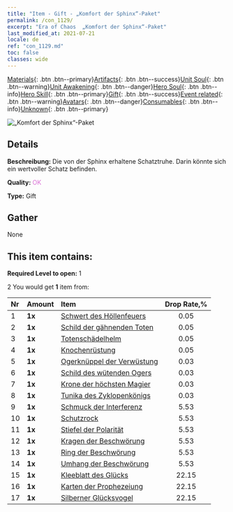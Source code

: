 ```yaml
---
title: "Item - Gift - „Komfort der Sphinx“-Paket"
permalink: /con_1129/
excerpt: "Era of Chaos  „Komfort der Sphinx“-Paket"
last_modified_at: 2021-07-21
locale: de
ref: "con_1129.md"
toc: false
classes: wide
---
```

 [Materials](/ItemsDE/){: .btn .btn--primary}[Artifacts](/ItemsDE/Artifacts/){: .btn .btn--success}[Unit Soul](/ItemsDE/UnitSoul/){: .btn .btn--warning}[Unit Awakening](/ItemsDE/UnitAwakening/){: .btn .btn--danger}[Hero Soul](/ItemsDE/HeroSoul/){: .btn .btn--info}[Hero Skill](/ItemsDE/HeroSkill/){: .btn .btn--primary}[Gift](/ItemsDE/Gift/){: .btn .btn--success}[Event related](/ItemsDE/Events/){: .btn .btn--warning}[Avatars](/ItemsDE/Avatars/){: .btn .btn--danger}[Consumables](/ItemsDE/Consumables/){: .btn .btn--info}[Unknown](/ItemsDE/Unknown/){: .btn .btn--primary}

 ![„Komfort der Sphinx“-Paket](/images/t/i_907002.png)

## Details
 **Beschreibung:** Die von der Sphinx erhaltene Schatztruhe. Darin könnte sich ein wertvoller Schatz befinden.

 **Quality:** <span style="color: #DA70D6">OK</span>

 **Type:** Gift

## Gather

  None

## This item contains:

 **Required Level to open:** 1

 2 You would get **1** item  from:

  | Nr | Amount |     Item    | Drop Rate,% |
  |:---|:-------|:------------|:---------:|
  | 1 |  **1x** | [Schwert des Höllenfeuers](/ItemsDE/art_121/) | 0.05 | 
  | 2 |  **1x** | [Schild der gähnenden Toten](/ItemsDE/art_122/) | 0.05 | 
  | 3 |  **1x** | [Totenschädelhelm](/ItemsDE/art_123/) | 0.05 | 
  | 4 |  **1x** | [Knochenrüstung](/ItemsDE/art_124/) | 0.05 | 
  | 5 |  **1x** | [Ogerknüppel der Verwüstung](/ItemsDE/art_125/) | 0.03 | 
  | 6 |  **1x** | [Schild des wütenden Ogers](/ItemsDE/art_126/) | 0.03 | 
  | 7 |  **1x** | [Krone der höchsten Magier](/ItemsDE/art_127/) | 0.03 | 
  | 8 |  **1x** | [Tunika des Zyklopenkönigs](/ItemsDE/art_128/) | 0.03 | 
  | 9 |  **1x** | [Schmuck der Interferenz](/ItemsDE/art_118/) | 5.53 | 
  | 10 |  **1x** | [Schutzrock](/ItemsDE/art_119/) | 5.53 | 
  | 11 |  **1x** | [Stiefel der Polarität](/ItemsDE/art_120/) | 5.53 | 
  | 12 |  **1x** | [Kragen der Beschwörung](/ItemsDE/art_115/) | 5.53 | 
  | 13 |  **1x** | [Ring der Beschwörung](/ItemsDE/art_116/) | 5.53 | 
  | 14 |  **1x** | [Umhang der Beschwörung](/ItemsDE/art_117/) | 5.53 | 
  | 15 |  **1x** | [Kleeblatt des Glücks](/ItemsDE/art_109/) | 22.15 | 
  | 16 |  **1x** | [Karten der Prophezeiung](/ItemsDE/art_110/) | 22.15 | 
  | 17 |  **1x** | [Silberner Glücksvogel](/ItemsDE/art_111/) | 22.15 | 
